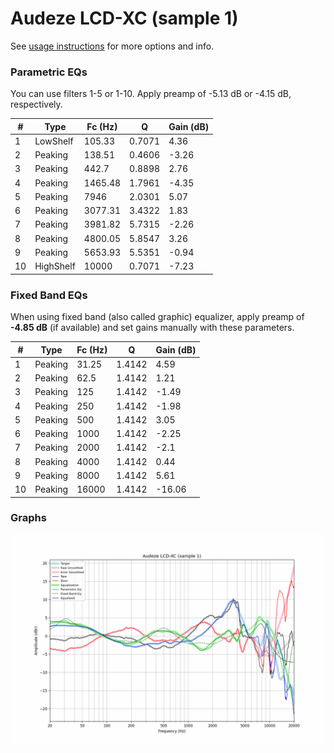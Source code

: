 # Audeze LCD-XC (sample 1)
See [usage instructions](https://github.com/jaakkopasanen/AutoEq#usage) for more options and info.

### Parametric EQs
You can use filters 1-5 or 1-10. Apply preamp of -5.13 dB or -4.15 dB, respectively.

|   # | Type      |   Fc (Hz) |      Q |   Gain (dB) |
|-----|-----------|-----------|--------|-------------|
|   1 | LowShelf  |    105.33 | 0.7071 |        4.36 |
|   2 | Peaking   |    138.51 | 0.4606 |       -3.26 |
|   3 | Peaking   |    442.7  | 0.8898 |        2.76 |
|   4 | Peaking   |   1465.48 | 1.7961 |       -4.35 |
|   5 | Peaking   |   7946    | 2.0301 |        5.07 |
|   6 | Peaking   |   3077.31 | 3.4322 |        1.83 |
|   7 | Peaking   |   3981.82 | 5.7315 |       -2.26 |
|   8 | Peaking   |   4800.05 | 5.8547 |        3.26 |
|   9 | Peaking   |   5653.93 | 5.5351 |       -0.94 |
|  10 | HighShelf |  10000    | 0.7071 |       -7.23 |

### Fixed Band EQs
When using fixed band (also called graphic) equalizer, apply preamp of **-4.85 dB** (if available) and set gains manually with these parameters.

|   # | Type    |   Fc (Hz) |      Q |   Gain (dB) |
|-----|---------|-----------|--------|-------------|
|   1 | Peaking |     31.25 | 1.4142 |        4.59 |
|   2 | Peaking |     62.5  | 1.4142 |        1.21 |
|   3 | Peaking |    125    | 1.4142 |       -1.49 |
|   4 | Peaking |    250    | 1.4142 |       -1.98 |
|   5 | Peaking |    500    | 1.4142 |        3.05 |
|   6 | Peaking |   1000    | 1.4142 |       -2.25 |
|   7 | Peaking |   2000    | 1.4142 |       -2.1  |
|   8 | Peaking |   4000    | 1.4142 |        0.44 |
|   9 | Peaking |   8000    | 1.4142 |        5.61 |
|  10 | Peaking |  16000    | 1.4142 |      -16.06 |

### Graphs
![](./Audeze%20LCD-XC%20(sample%201).png)
